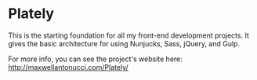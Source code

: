 # Plately

This is the starting foundation for all my front-end development projects. It gives the basic architecture for using Nunjucks, Sass, jQuery, and Gulp.

For more info, you can see the project's website here: http://maxwellantonucci.com/Plately/